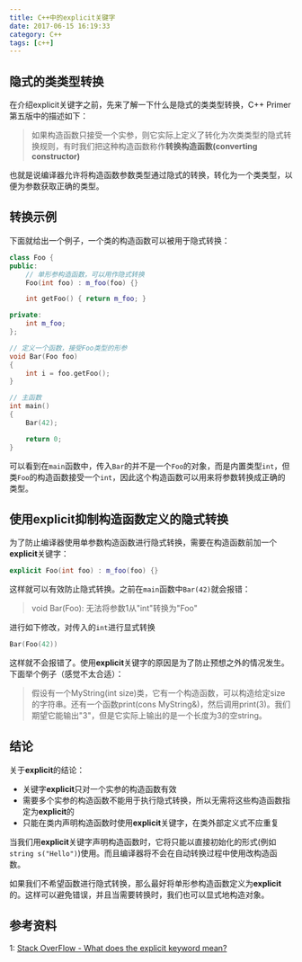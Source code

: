 ```yaml
---
title: C++中的explicit关键字
date: 2017-06-15 16:19:33
category: C++
tags: [c++]
---
```


## 隐式的类类型转换

在介绍explicit关键字之前，先来了解一下什么是隐式的类类型转换，C++ Primer第五版中的描述如下：
> 如果构造函数只接受一个实参，则它实际上定义了转化为次类类型的隐式转换规则，有时我们把这种构造函数称作**转换构造函数(converting constructor)**

也就是说编译器允许将构造函数参数类型通过隐式的转换，转化为一个类类型，以便为参数获取正确的类型。

## 转换示例

下面就给出一个例子，一个类的构造函数可以被用于隐式转换：

```c++
class Foo {
public:
	// 单形参构造函数，可以用作隐式转换
	Foo(int foo) : m_foo(foo) {}

	int getFoo() { return m_foo; }

private:
	int m_foo;
};

// 定义一个函数，接受Foo类型的形参
void Bar(Foo foo)
{
	int i = foo.getFoo();
}

// 主函数
int main()
{
	Bar(42);

	return 0;
}
```
可以看到在`main`函数中，传入`Bar`的并不是一个`Foo`的对象，而是内置类型`int`，但类`Foo`的构造函数接受一个`int`，因此这个构造函数可以用来将参数转换成正确的类型。

## 使用explicit抑制构造函数定义的隐式转换

为了防止编译器使用单参数构造函数进行隐式转换，需要在构造函数前加一个**explicit**关键字：

```c++
explicit Foo(int foo) : m_foo(foo) {}
```

这样就可以有效防止隐式转换。之前在`main`函数中`Bar(42)`就会报错：
> void Bar(Foo): 无法将参数1从"int"转换为"Foo"

进行如下修改，对传入的`int`进行显式转换
```c++
Bar(Foo(42))
```
这样就不会报错了。使用**explicit**关键字的原因是为了防止预想之外的情况发生。
下面举个例子（感觉不太合适）：
> 假设有一个MyString(int size)类，它有一个构造函数，可以构造给定size的字符串。还有一个函数print(cons MyString&)，然后调用print(3)。我们期望它能输出"3"，但是它实际上输出的是一个长度为3的空string。

## 结论

关于**explicit**的结论：

 - 关键字**explicit**只对一个实参的构造函数有效
 - 需要多个实参的构造函数不能用于执行隐式转换，所以无需将这些构造函数指定为**explicit**的
 - 只能在类内声明构造函数时使用**explicit**关键字，在类外部定义式不应重复

当我们用**explicit**关键字声明构造函数时，它将只能以直接初始化的形式(例如`string s("Hello")`)使用。而且编译器将不会在自动转换过程中使用改构造函数。

如果我们不希望函数进行隐式转换，那么最好将单形参构造函数定义为**explicit**的。这样可以避免错误，并且当需要转换时，我们也可以显式地构造对象。

## 参考资料

1: [Stack OverFlow - What does the explicit keyword mean?](https://stackoverflow.com/questions/121162/what-does-the-explicit-keyword-mean/121163#121163)
